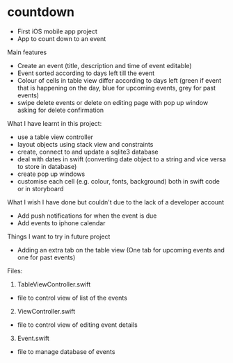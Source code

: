 # countdown

- First iOS mobile app project
- App to count down to an event


Main features
- Create an event (title, description and time of event editable)
- Event sorted according to days left till the event
- Colour of cells in table view differ according to days left (green if event that is happening on the day, blue for upcoming events, grey for past events)
- swipe delete events or delete on editing page with pop up window asking for delete confirmation


What I have learnt in this project:
- use a table view controller
- layout objects using stack view and constraints
- create, connect to and update a sqlite3 database
- deal with dates in swift (converting date object to a string and vice versa to store in database)
- create pop up windows
- customise each cell (e.g. colour, fonts, background) both in swift code or in storyboard


What I wish I have done but couldn't due to the lack of a developer account
- Add push notifications for when the event is due
- Add events to iphone calendar


Things I want to try in future project
- Adding an extra tab on the table view (One tab for upcoming events and one for past events)


Files:
1) TableViewController.swift
- file to control view of list of the events

2) ViewController.swift
- file to control view of editing event details

3) Event.swift
- file to manage database of events

